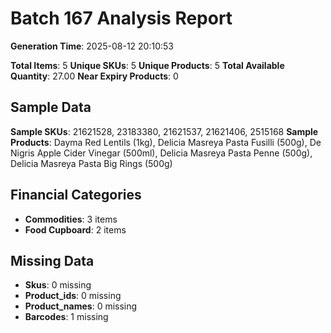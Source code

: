 # Batch 167 Analysis Report

**Generation Time**: 2025-08-12 20:10:53

**Total Items**: 5
**Unique SKUs**: 5
**Unique Products**: 5
**Total Available Quantity**: 27.00
**Near Expiry Products**: 0

## Sample Data
**Sample SKUs**: 21621528, 23183380, 21621537, 21621406, 2515168
**Sample Products**: Dayma Red Lentils (1kg), Delicia Masreya Pasta Fusilli (500g), De Nigris Apple Cider Vinegar (500ml), Delicia Masreya Pasta Penne (500g), Delicia Masreya Pasta Big Rings (500g)

## Financial Categories
- **Commodities**: 3 items
- **Food Cupboard**: 2 items

## Missing Data
- **Skus**: 0 missing
- **Product_ids**: 0 missing
- **Product_names**: 0 missing
- **Barcodes**: 1 missing
